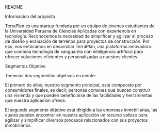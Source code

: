 README

Informacion del proyecto

TerraPlan es una startup fundada por un equipo de jóvenes estudiantes de la Universidad Peruana de 
Ciencias Aplicadas con experiencia en tecnología. Reconocemos la necesidad de simplificar y agilizar 
el proceso de diseño y evaluación de terrenos para proyectos de construcción. Por eso, nos enfocamos 
en desarrollar TerraPlan, una plataforma innovadora que combina tecnología de vanguardia con inteligencia 
artificial para ofrecer soluciones eficientes y personalizadas a nuestros clientes.

Segmentos Objetivo

Tenemos dos segmentos objetivos en mente:

El primero de ellos, nuestro segmento principal, está compuesto por consumidores finales, es decir, personas comunes que buscan 
construir una vivienda y que pueden beneficiarse de las facilidades y herramientas que nuestra aplicación ofrece.

El segundo segmento objetivo está dirigido a las empresas inmobiliarias, las cuales pueden encontrar en nuestra aplicación un 
recurso valioso para agilizar y simplificar diversos procesos relacionados con sus proyectos inmobiliarios.
